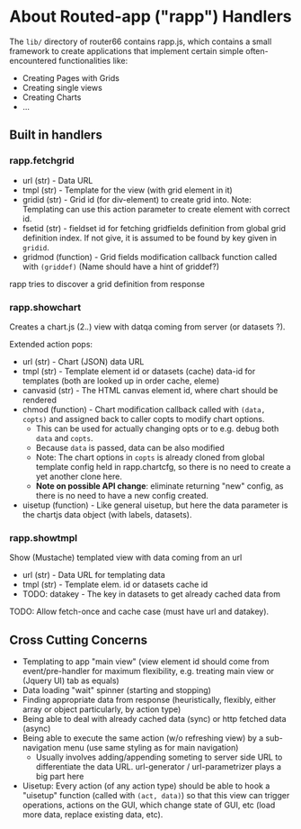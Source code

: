 # About Routed-app ("rapp") Handlers

The `lib/` directory of router66 contains rapp.js, which contains
a small framework to create applications that implement certain
simple often-encountered functionalities like:

- Creating Pages with Grids
- Creating single views
- Creating Charts
- ...

## Built in handlers


### rapp.fetchgrid

- url (str) - Data URL
- tmpl (str) - Template for the view (with grid element in it)
- gridid (str) - Grid id (for div-element) to create grid into.
  Note: Templating can use this action parameter to create element with correct id.
- fsetid (str) - fieldset id for fetching gridfields definition from global
  grid definition index. If not give, it is assumed to be found by key given
  in `gridid`.
- gridmod (function) - Grid fields modification callback function called with `(griddef)` (Name should have a hint of griddef?)

rapp tries to discover a grid definition from response

### rapp.showchart

Creates a chart.js (2.*.*) view with datqa coming from server (or datasets ?).

Extended action pops:

- url (str) - Chart (JSON) data URL
- tmpl (str) - Template element id or datasets (cache) data-id for templates
  (both are looked up in order cache, eleme)
- canvasid (str) - The HTML canvas element id, where chart should be
  rendered
- chmod (function) - Chart modification callback called with `(data, copts)`
  and assigned back to caller copts to modify chart options.
  - This can be used for actually changing opts or to e.g. debug both `data`
    and `copts`.
  - Because `data` is passed, data can be also modified
  - Note: The chart options in `copts` is already cloned from
    global template config held in rapp.chartcfg, so there is no need to
    create a yet another clone here.
  - **Note on possible API change**: eliminate returning "new" config, as there
    is no need to have a new config created.
- uisetup (function) - Like general uisetup, but here the data
  parameter is the chartjs data object (with labels, datasets).

### rapp.showtmpl

Show (Mustache) templated view with data coming from an url

- url (str) - Data URL for templating data
- tmpl (str) - Template elem. id or datasets cache id
- TODO: datakey - The key in datasets to get already cached data from

TODO: Allow fetch-once and cache case (must have url and datakey).

## Cross Cutting Concerns

- Templating to app "main view" (view element id should come from event/pre-handler
   for maximum flexibility, e.g. treating main view or (Jquery UI) tab as equals)
- Data loading "wait" spinner (starting and stopping)
- Finding appropriate data from response (heuristically, flexibly,
  either array or object particularly, by action type)
- Being able to deal with already cached data (sync) or http fetched data
  (async)
- Being able to execute the same action (w/o refreshing view) by a
  sub-navigation menu (use same styling as for main navigation)
  - Usually involves adding/appending someting to server side URL to
    differentiate the data URL. url-generator / url-parametrizer
    plays a big part here
- Uisetup: Every action (of any action type) should be able to hook a
  "uisetup" function (called with `(act, data)`) so that this view can
  trigger operations, actions on the GUI, which change state of GUI, etc
  (load more data, replace existing data, etc).
